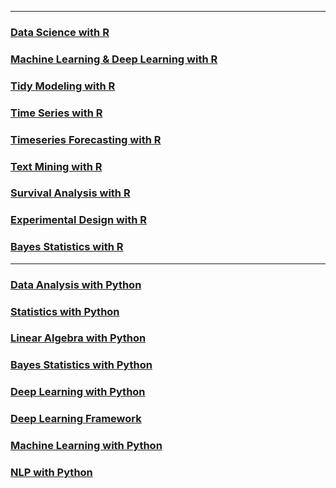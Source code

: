 
-----

### [Data Science with R](https://github.com/ChSSolee/ADP-Practice/tree/main/Data%20Science%20with%20R)

### [Machine Learning & Deep Learning with R](https://github.com/ChSSolee/ADP-Practice/tree/main/ML%20%26%20DL%20with%20R)

### [Tidy Modeling with R](https://github.com/ChSSolee/ADP-Practice/tree/main/Tidy%20Modeling%20with%20R)

### [Time Series with R](https://github.com/ChSSolee/ADP-Practice/tree/main/Time%20Series%20with%20R)

### [Timeseries Forecasting with R](https://github.com/ChSSolee/ADP-Practice/tree/main/Timeseries%20Forecasting%20With%20R)

### [Text Mining with R](https://github.com/ChSSolee/R-study/tree/main/TextMining)

### [Survival Analysis with R](https://github.com/ChSSolee/ADP-Practice/tree/main/Survival%20Analysis)

### [Experimental Design with R](https://github.com/ChSSolee/ADP-Practice/tree/main/Experimental%20Design%20with%20R)

### [Bayes Statistics with R](https://github.com/ChSSolee/ADP-Practice/tree/main/Bayes%20Rules)
-----

### [Data Analysis with Python](https://github.com/ChSSolee/ADP-Practice/tree/main/Data%20Analysis%20with%20Python)

### [Statistics with Python](https://github.com/ChSSolee/ADP-Practice/tree/main/Statistics%20with%20Python)

### [Linear Algebra with Python](https://github.com/ChSSolee/ADP-Practice/tree/main/Linear%20Algebra%20with%20Python)

### [Bayes Statistics with Python](https://github.com/ChSSolee/ADP-Practice/tree/main/Bayesian%20Statistics%20with%20Python)

### [Deep Learning with Python](https://github.com/ChSSolee/ADP-Practice/tree/main/Deep%20Learning%20with%20Python)

### [Deep Learning Framework](https://github.com/ChSSolee/ADP-Practice/tree/main/Deep%20Learning%20Framework)

### [Machine Learning with Python](https://github.com/ChSSolee/ADP-Practice/tree/main/ML%20with%20Python)

### [NLP with Python](https://github.com/ChSSolee/ADP-Practice/tree/main/NLP%20with%20Python)


